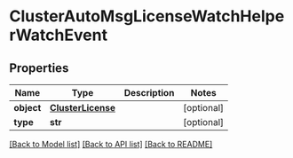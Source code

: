 # ClusterAutoMsgLicenseWatchHelperWatchEvent

## Properties
Name | Type | Description | Notes
------------ | ------------- | ------------- | -------------
**object** | [**ClusterLicense**](ClusterLicense.md) |  | [optional] 
**type** | **str** |  | [optional] 

[[Back to Model list]](../README.md#documentation-for-models) [[Back to API list]](../README.md#documentation-for-api-endpoints) [[Back to README]](../README.md)


